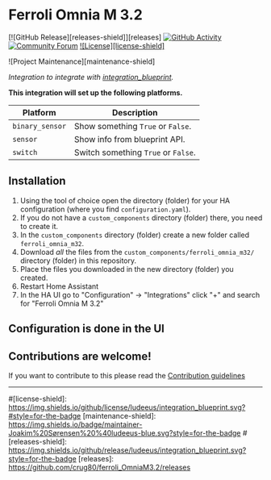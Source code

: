 # Ferroli Omnia M 3.2

[![GitHub Release][releases-shield]][releases]
[![GitHub Activity][commits-shield]][commits]
[![Community Forum][forum-shield]][forum]
[![License][license-shield]](LICENSE)

![Project Maintenance][maintenance-shield]

_Integration to integrate with [integration_blueprint][integration_blueprint]._

**This integration will set up the following platforms.**

Platform | Description
-- | --
`binary_sensor` | Show something `True` or `False`.
`sensor` | Show info from blueprint API.
`switch` | Switch something `True` or `False`.

## Installation

1. Using the tool of choice open the directory (folder) for your HA configuration (where you find `configuration.yaml`).
1. If you do not have a `custom_components` directory (folder) there, you need to create it.
1. In the `custom_components` directory (folder) create a new folder called `ferroli_omnia_m32`.
1. Download _all_ the files from the `custom_components/ferroli_omnia_m32/` directory (folder) in this repository.
1. Place the files you downloaded in the new directory (folder) you created.
1. Restart Home Assistant
1. In the HA UI go to "Configuration" -> "Integrations" click "+" and search for "Ferroli Omnia M 3.2"

## Configuration is done in the UI

<!---->

## Contributions are welcome!

If you want to contribute to this please read the [Contribution guidelines](CONTRIBUTING.md)

***

[integration_blueprint]: https://github.com/crug80/ferroli_OmniaM3.2
[commits-shield]: https://img.shields.io/github/commit-activity/y/ludeeus/integration_blueprint.svg?style=for-the-badge
[commits]: https://github.com/ludeeus/integration_blueprint/commits/main
[exampleimg]: example.png
[forum-shield]: https://img.shields.io/badge/community-forum-brightgreen.svg?style=for-the-badge
[forum]: https://community.home-assistant.io/
#[license-shield]: https://img.shields.io/github/license/ludeeus/integration_blueprint.svg?#style=for-the-badge
[maintenance-shield]: https://img.shields.io/badge/maintainer-Joakim%20Sørensen%20%40ludeeus-blue.svg?style=for-the-badge
#[releases-shield]: https://img.shields.io/github/release/ludeeus/integration_blueprint.svg?style=for-the-badge
[releases]: https://github.com/crug80/ferroli_OmniaM3.2/releases
